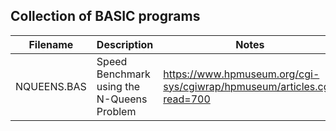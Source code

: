 ## Collection of BASIC programs

| Filename    | Description                                | Notes                                                        |
| ----------- | ------------------------------------------ | ------------------------------------------------------------ |
| NQUEENS.BAS | Speed Benchmark using the N-Queens Problem | https://www.hpmuseum.org/cgi-sys/cgiwrap/hpmuseum/articles.cgi?read=700 |

